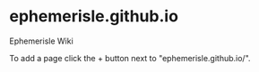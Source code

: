ephemerisle.github.io
=====================

Ephemerisle Wiki

To add a page click the + button next to "ephemerisle.github.io/".
